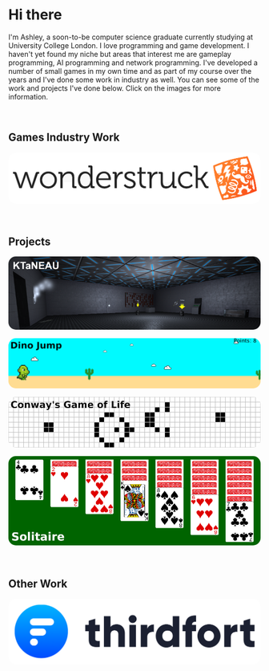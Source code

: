 # Hi there

I'm Ashley, a soon-to-be computer science graduate currently studying at University College London. I love programming and game development. I haven't yet found my niche but areas that interest me are gameplay programming, AI programming and network programming. I've developed a number of small games in my own time and as part of my course over the years and I've done some work in industry as well. You can see some of the work and projects I've done below. Click on the images for more information.

&nbsp;

## Games Industry Work

[
    <img
        src="/assets/images/wonderstruck/logo.png"
        alt="Wonderstruck"
        style="border-radius: 15px;"
    >
](/content/work/wonderstruck.html)

&nbsp;

## Projects

[
    <img
        src="/assets/images/ktaneau/banner.png"
        alt="KTaNEAU"
        style="border-radius: 15px;"
    >
](/content/projects/ktaneau.html)

[
    <img
        src="/assets/images/dinojump/banner.png"
        alt="Dino Jump"
        style="border-radius: 15px;"
    >
](/content/projects/dinojump.html)

[
    <img
        src="/assets/images/gameoflife/banner.png"
        alt="Conway's Game of Life"
        style="border-radius: 15px;"
    >
](/content/projects/gameoflife.html)

[
    <img
        src="/assets/images/solitaire/banner.png"
        alt="Solitaire"
        style="border-radius: 15px;"
    >
](/content/projects/solitaire.html)

&nbsp;

## Other Work

[
    <img
        src="/assets/images/thirdfort/logo.png"
        alt="Thirdfort"
        style="border-radius: 15px;"
    >
](/content/work/thirdfort.html)

<!-- ## Technical Skills

- **Languages:** C++, C\#, Python, JavaScript, C, Java, Go, GLSL, SQL
- **Tools:** Unity, git, Visual Studio, Visual Studio Code, GitHub, GitLab, Bash, Node.js, Docker
- **Knowledge:** Networking, algorithms, component systems, graphics, modelling, texturing, unit testing
- **Libraries:** C++ Standard Library, React, Redux, Express

### Programming languages

| Advanced   | Familiar | Basic   |
| ---------- | -------- | ------- |
| C++        | Python   | Haskell |
| JavaScript | Java     |         |
|            | Go       |         |
|            | C        |         |
|            | SQL      |         |

- Advanced:
  - C++
  - JavaScript
- Familiar:
  - Python
  - Java
  - Go
  - C
  - SQL
- Basic:
  - Haskell

### Tools

| Advanced           | Familiar | Basic   |
| ------------------ | -------- | ------- |
| git                | Bash     | Docker  |
| GitHub             | ArangoDB | Maya    |
| GitLab             |          | Blender |
| Visual Studio Code |          |         |
| Visual Studio      |          |         |

- Advanced:
  - git
  - GitHub
  - GitLab
  - Visual Studio Code
  - Visual Studio
- Familiar:
  - Bash
  - ArangoDB
- Basic:
  - Docker

### Libraries/Platforms/Frameworks

| Advanced             | Familiar | Basic   |
| -------------------- | -------- | ------- |
| C++ Standard Library | React    | Kafka   |
| Node.js              | Redux    | Angular |
|                      | Express  | Ionic   |
|                      | Mocha    | Cordova |
|                      | Chai     |         |
|                      | JavaFX   |         |

- Advanced:
  - C++ Standard Library
  - Node.js
- Familiar:
  - React
  - Redux
  - Express
  - Mocha
  - Chai
  - JavaFX
- Basic:
  - Kafka
  - Angular
  - Ionic
  - Cordova

### Languages

- English (Native)
- French (Fluent)
- Japanese (Basic) -->
